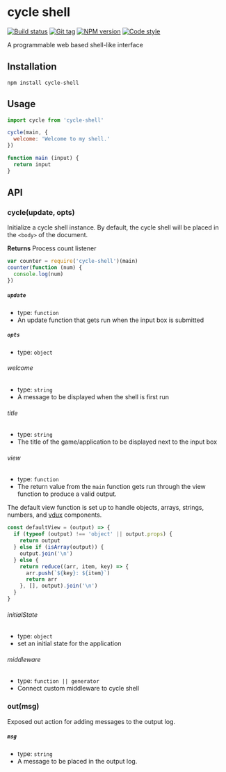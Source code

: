 # cycle shell

[![Build status][travis-image]][travis-url]
[![Git tag][git-image]][git-url]
[![NPM version][npm-image]][npm-url]
[![Code style][standard-image]][standard-url]

A programmable web based shell-like interface

## Installation
```
npm install cycle-shell
```

## Usage
```js
import cycle from 'cycle-shell'

cycle(main, {
  welcome: 'Welcome to my shell.'
})

function main (input) {
  return input
}
```

## API

### cycle(update, opts)
Initialize a cycle shell instance. By default, the cycle shell will be placed in the `<body>` of the document.

**Returns** Process count listener

```js
var counter = require('cycle-shell')(main)
counter(function (num) {
  console.log(num)
})
```

##### `update`
- type: `function`
- An update function that gets run when the input box is submitted

##### `opts`
- type: `object`

###### welcome
- type: `string`
- A message to be displayed when the shell is first run

###### title
- type: `string`
- The title of the game/application to be displayed next to the input box

###### view
- type: `function`
- The return value from the `main` function gets run through the view function to produce a valid output.

The default view function is set up to handle objects, arrays, strings, numbers, and [vdux](https://github.com/vdux/vdux) components.
```js
const defaultView = (output) => {
  if (typeof (output) !== 'object' || output.props) {
    return output
  } else if (isArray(output)) {
    output.join('\n')
  } else {
    return reduce((arr, item, key) => {
      arr.push(`${key}: ${item}`)
      return arr
    }, [], output).join('\n')
  }
}
```

###### initialState
- type: `object`
- set an initial state for the application

###### middleware
- type: `function || generator`
- Connect custom middleware to cycle shell

### out(msg)
Exposed out action for adding messages to the output log.

##### `msg`
- type: `string`
- A message to be placed in the output log.

[travis-image]: https://img.shields.io/travis/danleavitt0/cycle-shell.svg?style=flat
[travis-url]: https://travis-ci.org/danleavitt0/cycle-shell
[git-image]: https://img.shields.io/github/tag/danleavitt0/cycle-shell.svg?style=flat
[git-url]: https://github.com/danleavitt0/cycle-shell
[standard-image]: https://img.shields.io/badge/code%20style-standard-brightgreen.svg?style=flat
[standard-url]: https://github.com/feross/standard
[npm-image]: https://img.shields.io/npm/v/cycle-shell.svg?style=flat
[npm-url]: https://npmjs.org/package/cycle-shell
